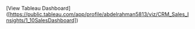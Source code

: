 [View Tableau Dashboard]
([https://public.tableau.com/app/profile/abdelrahman5813/viz/CRM_Sales_Insights/1_10SalesDashboard])
